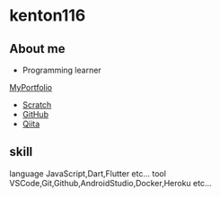 # kenton116

## About me

- Programming learner 

[MyPortfolio](https://kenton116.github.io)

- [Scratch](https://scratch.mit.edu/users/kentune)
- [GitHub](https://github.com/kenton116)
- [Qiita](https://qiita.com/kenton116)

## skill

language JavaScript,Dart,Flutter etc...
tool VSCode,Git,Github,AndroidStudio,Docker,Heroku etc...
